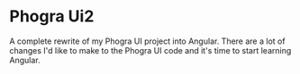 # Phogra Ui2

A complete rewrite of my Phogra UI project into Angular. 
There are a lot of changes I'd like to make to the Phogra UI 
code and it's time to start learning Angular.


